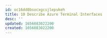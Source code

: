 ```yaml
---
id: oc16dd8bsocxgcsjlepvkeh
title: 10 Describe Azure Terminal Interfaces
desc: ''
updated: 1656083022200
created: 1656083022200
---
```


